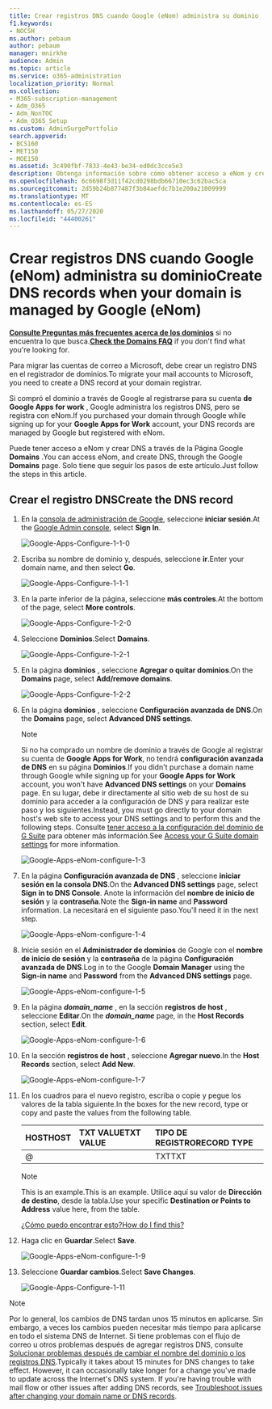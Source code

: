 ```yaml
---
title: Crear registros DNS cuando Google (eNom) administra su dominio
f1.keywords:
- NOCSH
ms.author: pebaum
author: pebaum
manager: mnirkhe
audience: Admin
ms.topic: article
ms.service: o365-administration
localization_priority: Normal
ms.collection:
- M365-subscription-management
- Adm_O365
- Adm_NonTOC
- Adm_O365_Setup
ms.custom: AdminSurgePortfolio
search.appverid:
- BCS160
- MET150
- MOE150
ms.assetid: 3c490fbf-7833-4e43-be34-ed0dc3cce5e3
description: Obtenga información sobre cómo obtener acceso a eNom y crear DNS a través de la Página Google Domains.
ms.openlocfilehash: 6c6698f3d11f42cd0298bdb66710ec3c62bac5ca
ms.sourcegitcommit: 2d59b24b877487f3b84aefdc7b1e200a21009999
ms.translationtype: MT
ms.contentlocale: es-ES
ms.lasthandoff: 05/27/2020
ms.locfileid: "44400261"
---
```

# <a name="create-dns-records-when-your-domain-is-managed-by-google-enom"></a><span data-ttu-id="80645-103">Crear registros DNS cuando Google (eNom) administra su dominio</span><span class="sxs-lookup"><span data-stu-id="80645-103">Create DNS records when your domain is managed by Google (eNom)</span></span>

 <span data-ttu-id="80645-104">**[Consulte Preguntas más frecuentes acerca de los dominios](../setup/domains-faq.md)** si no encuentra lo que busca.</span><span class="sxs-lookup"><span data-stu-id="80645-104">**[Check the Domains FAQ](../setup/domains-faq.md)** if you don't find what you're looking for.</span></span> 
  
<span data-ttu-id="80645-105">Para migrar las cuentas de correo a Microsoft, debe crear un registro DNS en el registrador de dominios.</span><span class="sxs-lookup"><span data-stu-id="80645-105">To migrate your mail accounts to Microsoft, you need to create a DNS record at your domain registrar.</span></span>
  
<span data-ttu-id="80645-106">Si compró el dominio a través de Google al registrarse para su cuenta **de Google Apps for work** , Google administra los registros DNS, pero se registra con eNom.</span><span class="sxs-lookup"><span data-stu-id="80645-106">If you purchased your domain through Google while signing up for your **Google Apps for Work** account, your DNS records are managed by Google but registered with eNom.</span></span> 
  
<span data-ttu-id="80645-107">Puede tener acceso a eNom y crear DNS a través de la Página Google **Domains** .</span><span class="sxs-lookup"><span data-stu-id="80645-107">You can access eNom, and create DNS, through the Google **Domains** page.</span></span> <span data-ttu-id="80645-108">Solo tiene que seguir los pasos de este artículo.</span><span class="sxs-lookup"><span data-stu-id="80645-108">Just follow the steps in this article.</span></span> 
  
## <a name="create-the-dns-record"></a><span data-ttu-id="80645-109">Crear el registro DNS</span><span class="sxs-lookup"><span data-stu-id="80645-109">Create the DNS record</span></span>

1. <span data-ttu-id="80645-110">En la [consola de administración de Google](https://www.google.com/work/apps/business), seleccione **iniciar sesión**.</span><span class="sxs-lookup"><span data-stu-id="80645-110">At the [Google Admin console](https://www.google.com/work/apps/business), select **Sign In**.</span></span>
    
    ![Google-Apps-Configure-1-1-0](../../media/37a6e9f6-319e-4c02-aa18-d8d06df7953d.png)
  
2. <span data-ttu-id="80645-112">Escriba su nombre de dominio y, después, seleccione **ir**.</span><span class="sxs-lookup"><span data-stu-id="80645-112">Enter your domain name, and then select **Go**.</span></span>
    
    ![Google-Apps-Configure-1-1-1](../../media/2caf8dcb-4d40-4cfa-bc40-d634e454e699.png)
  
3. <span data-ttu-id="80645-114">En la parte inferior de la página, seleccione **más controles**.</span><span class="sxs-lookup"><span data-stu-id="80645-114">At the bottom of the page, select **More controls**.</span></span>
    
    ![Google-Apps-Configure-1-2-0](../../media/1518ff78-035b-423e-85a3-c16d7faa0968.png)
  
4. <span data-ttu-id="80645-116">Seleccione **Dominios**.</span><span class="sxs-lookup"><span data-stu-id="80645-116">Select **Domains**.</span></span>
    
    ![Google-Apps-Configure-1-2-1](../../media/c2972c06-9bca-43bd-9876-2cee63043bf1.png)
  
5. <span data-ttu-id="80645-118">En la página **dominios** , seleccione **Agregar o quitar dominios**.</span><span class="sxs-lookup"><span data-stu-id="80645-118">On the **Domains** page, select **Add/remove domains**.</span></span>
    
    ![Google-Apps-Configure-1-2-2](../../media/07b8068f-9a05-40aa-a041-fc495c729a18.png)
  
6. <span data-ttu-id="80645-120">En la página **dominios** , seleccione **Configuración avanzada de DNS**.</span><span class="sxs-lookup"><span data-stu-id="80645-120">On the **Domains** page, select **Advanced DNS settings**.</span></span>
    
    > [!NOTE]
    > <span data-ttu-id="80645-121">Si no ha comprado un nombre de dominio a través de Google al registrar su cuenta de **Google Apps for Work**, no tendrá **configuración avanzada de DNS** en su página **Dominios**.</span><span class="sxs-lookup"><span data-stu-id="80645-121">If you didn't purchase a domain name through Google while signing up for your **Google Apps for Work** account, you won't have **Advanced DNS settings** on your **Domains** page.</span></span> <span data-ttu-id="80645-122">En su lugar, debe ir directamente al sitio web de su host de su dominio para acceder a la configuración de DNS y para realizar este paso y los siguientes.</span><span class="sxs-lookup"><span data-stu-id="80645-122">Instead, you must go directly to your domain host's web site to access your DNS settings and to perform this and the following steps.</span></span> <span data-ttu-id="80645-123">Consulte [tener acceso a la configuración del dominio de G Suite](https://support.google.com/a/answer/54693?hl=en) para obtener más información.</span><span class="sxs-lookup"><span data-stu-id="80645-123">See [Access your G Suite domain settings](https://support.google.com/a/answer/54693?hl=en) for more information.</span></span> 
  
    ![Google-Apps-eNom-configure-1-3](../../media/b244b29c-e479-40be-b380-4ffa0f74b421.png)
  
7. <span data-ttu-id="80645-125">En la página **Configuración avanzada de DNS** , seleccione **iniciar sesión en la consola DNS**.</span><span class="sxs-lookup"><span data-stu-id="80645-125">On the **Advanced DNS settings** page, select **Sign in to DNS Console**.</span></span> <span data-ttu-id="80645-126">Anote la información del **nombre de inicio de sesión** y la **contraseña**.</span><span class="sxs-lookup"><span data-stu-id="80645-126">Note the **Sign-in name** and **Password** information.</span></span> <span data-ttu-id="80645-127">La necesitará en el siguiente paso.</span><span class="sxs-lookup"><span data-stu-id="80645-127">You'll need it in the next step.</span></span> 
    
    ![Google-Apps-eNom-configure-1-4](../../media/056a2767-462f-4847-acee-d01e3f773add.png)
  
8. <span data-ttu-id="80645-129">Inicie sesión en el **Administrador de dominios** de Google con el **nombre de inicio de sesión** y la **contraseña** de la página **Configuración avanzada de DNS**.</span><span class="sxs-lookup"><span data-stu-id="80645-129">Log in to the Google **Domain Manager** using the **Sign-in name** and **Password** from the **Advanced DNS settings** page.</span></span> 
    
    ![Google-Apps-eNom-configure-1-5](../../media/08b74652-8cdb-4560-a5fd-0899f86deee8.png)
  
9. <span data-ttu-id="80645-131">En la página ***domain_name*** , en la sección **registros de host** , seleccione **Editar**.</span><span class="sxs-lookup"><span data-stu-id="80645-131">On the ***domain_name*** page, in the **Host Records** section, select **Edit**.</span></span>
    
    ![Google-Apps-eNom-configure-1-6](../../media/d54fec18-b9d1-4796-8397-0393c964eade.png)
  
10. <span data-ttu-id="80645-133">En la sección **registros de host** , seleccione **Agregar nuevo**.</span><span class="sxs-lookup"><span data-stu-id="80645-133">In the **Host Records** section, select **Add New**.</span></span>
    
    ![Google-Apps-eNom-configure-1-7](../../media/3562806a-4328-4e60-a717-0566841204cf.png)
  
11. <span data-ttu-id="80645-135">En los cuadros para el nuevo registro, escriba o copie y pegue los valores de la tabla siguiente.</span><span class="sxs-lookup"><span data-stu-id="80645-135">In the boxes for the new record, type or copy and paste the values from the following table.</span></span>
    
    |<span data-ttu-id="80645-136">**HOST**</span><span class="sxs-lookup"><span data-stu-id="80645-136">**HOST**</span></span>|<span data-ttu-id="80645-137">**TXT VALUE**</span><span class="sxs-lookup"><span data-stu-id="80645-137">**TXT VALUE**</span></span>|<span data-ttu-id="80645-138">**TIPO DE REGISTRO**</span><span class="sxs-lookup"><span data-stu-id="80645-138">**RECORD TYPE**</span></span>|
    |:-----|:-----|:-----|
    |@  <br/> ||<span data-ttu-id="80645-139">TXT</span><span class="sxs-lookup"><span data-stu-id="80645-139">TXT</span></span>  <br/> |

    > [!NOTE]
    > <span data-ttu-id="80645-140">This is an example.</span><span class="sxs-lookup"><span data-stu-id="80645-140">This is an example.</span></span> <span data-ttu-id="80645-141">Utilice aquí su valor de **Dirección de destino**, desde la tabla.</span><span class="sxs-lookup"><span data-stu-id="80645-141">Use your specific **Destination or Points to Address** value here, from the table.</span></span> 
  
    [<span data-ttu-id="80645-142">¿Cómo puedo encontrar esto?</span><span class="sxs-lookup"><span data-stu-id="80645-142">How do I find this?</span></span>](../get-help-with-domains/information-for-dns-records.md)
  
12. <span data-ttu-id="80645-143">Haga clic en **Guardar**.</span><span class="sxs-lookup"><span data-stu-id="80645-143">Select **Save**.</span></span>
    
    ![Google-Apps-eNom-configure-1-9](../../media/7a6f7b45-8f79-487b-afe4-05949c2c04e8.png)
  
13. <span data-ttu-id="80645-145">Seleccione **Guardar cambios**.</span><span class="sxs-lookup"><span data-stu-id="80645-145">Select **Save Changes**.</span></span>
    
    ![Google-Apps-Configure-1-11](../../media/7f321236-33fb-4a7d-9d03-26605e9e558c.png)
  
> [!NOTE]
>  <span data-ttu-id="80645-p105">Por lo general, los cambios de DNS tardan unos 15 minutos en aplicarse. Sin embargo, a veces los cambios pueden necesitar más tiempo para aplicarse en todo el sistema DNS de Internet. Si tiene problemas con el flujo de correo u otros problemas después de agregar registros DNS, consulte [Solucionar problemas después de cambiar el nombre del dominio o los registros DNS](../get-help-with-domains/find-and-fix-issues.md).</span><span class="sxs-lookup"><span data-stu-id="80645-p105">Typically it takes about 15 minutes for DNS changes to take effect. However, it can occasionally take longer for a change you've made to update across the Internet's DNS system. If you're having trouble with mail flow or other issues after adding DNS records, see [Troubleshoot issues after changing your domain name or DNS records](../get-help-with-domains/find-and-fix-issues.md).</span></span> 
  
